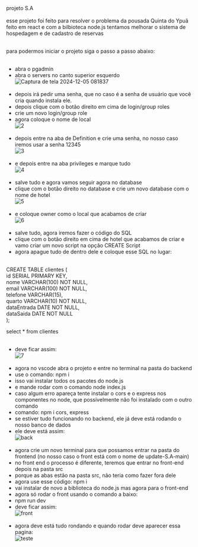 <div>
  <span> projeto S.A </span></br></br>
  esse projeto foi feito para resolver o problema da pousada Quinta do Ypuã</br>
  feito em react e com a bilbioteca node.js tentamos melhorar o sistema de hospedagem e de cadastro de reservas</br></br>
  
  para podermos iniciar o projeto siga o passo a passo abaixo:</br></br>

  - abra o pgadmin</br>
  - abra o servers no canto superior esquerdo</br>
  ![Captura de tela 2024-12-05 081837](https://github.com/user-attachments/assets/ca9ed934-5a7c-42e0-bb3d-60700a906b4d)</br></br>
  - depois irá pedir uma senha, que no caso é a senha de usuário que você cria quando instala ele.</br>
  - depois clique com o botão direito em cima de login/group roles</br>
  - crie um novo login/group role</br>
  - agora coloque o nome de local</br>
  ![2](https://github.com/user-attachments/assets/7f4b1e4d-542e-46f4-8d5c-76ac167e0a25)</br></br>
  - depois entre na aba de Definition e crie uma senha, no nosso caso iremos usar a senha 12345</br>
  ![3](https://github.com/user-attachments/assets/c0a9830b-0605-45ab-b118-bb85992e574e)</br></br>
  - e depois entre na aba privileges e marque tudo</br>
  ![4](https://github.com/user-attachments/assets/ddfcbdc1-2b6b-4f9e-8f12-fb19a17db2e9)</br></br>
  - salve tudo e agora vamos seguir agora no database</br>
  - clique com o botão direito no database e crie um novo database com o nome de hotel</br>
  ![5](https://github.com/user-attachments/assets/afc65923-965b-45d3-975b-3b1d420ffce6)</br></br>
  - e coloque owner como o local que acabamos de criar</br>
  ![6](https://github.com/user-attachments/assets/e51f4322-3a69-4ef2-99d0-dec097401605)</br></br>
  - salve tudo, agora iremos fazer o código do SQL</br>
  - clique com o botão direito em cima de hotel que acabamos de criar e vamo criar um novo script na opção CREATE Script</br>
  - agora apague tudo de dentro dele e coloque esse SQL no lugar:</br></br>

  CREATE TABLE clientes ( </br>
  	id SERIAL PRIMARY KEY, </br>
  	nome VARCHAR(100) NOT NULL, </br>
  	email VARCHAR(100) NOT NULL, </br>
  	telefone VARCHAR(15), </br>
  	quarto VARCHAR(10) NOT NULL, </br>
  	dataEntrada DATE NOT NULL, </br>
  	dataSaida DATE NOT NULL </br>
  );</br>

  select * from clientes</br></br>

  - deve ficar assim:</br>
  ![7](https://github.com/user-attachments/assets/73a95db8-490f-44cd-b0ee-ee527ca5255c)</br></br>
  - agora no vscode abra o projeto e entre no terminal na pasta do backend</br>
  - use o comando: npm i</br>
  - isso vai instalar todos os pacotes do node.js</br>
  - e mande rodar com o comando node index.js</br>
  - caso algum erro apareça tente instalar o cors e o express nos componentes no node, que possivelmente não foi instalado com o outro comando</br>
  - comando: npm i cors, express</br>
  - se estiver tudo funcionando no backend, ele já deve está rodando o nosso banco de dados</br>
  - ele deve está assim:</br>
  ![back](https://github.com/user-attachments/assets/c57528c5-472d-4831-8e7c-b9e7dec50908)</br></br>
  - agora crie um novo terminal para que possamos entrar na pasta do frontend (no nosso caso o front está com o nome de update-S.A-main)</br>
  - no front end o processo é diferente, teremos que entrar no front-end depois na pasta src</br>
  - porque as abas estão na pasta src, não teria como fazer fora dele</br>
  - agora use esse código: npm i</br>
  - vai instalar de novo a biblioteca do node.js mas agora para o front-end</br>
  - agora só rodar o front usando o comando a baixo:</br>
  - npm run dev</br>
  - deve ficar assim:</br>
  ![front](https://github.com/user-attachments/assets/e701640c-250f-457e-98c1-5734f560e81a)</br></br>
  - agora deve está tudo rondando e quando rodar deve aparecer essa pagina:</br>
  ![teste](https://github.com/user-attachments/assets/1bedcde8-6021-4e0a-9fde-c156074ad47d)

</div>
